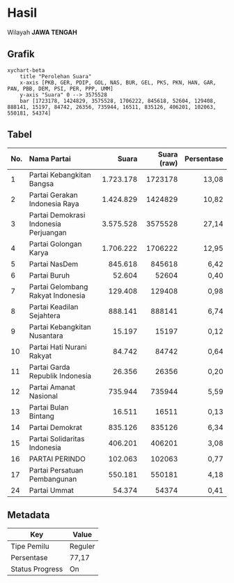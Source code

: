 # Hasil

Wilayah **JAWA TENGAH**

## Grafik

```mermaid
xychart-beta
    title "Perolehan Suara"
    x-axis [PKB, GER, PDIP, GOL, NAS, BUR, GEL, PKS, PKN, HAN, GAR, PAN, PBB, DEM, PSI, PER, PPP, UMM]
    y-axis "Suara" 0 --> 3575528
    bar [1723178, 1424829, 3575528, 1706222, 845618, 52604, 129408, 888141, 15197, 84742, 26356, 735944, 16511, 835126, 406201, 102063, 550181, 54374]
```

## Tabel

| No. | Nama Partai                           | Suara     | Suara (raw) | Persentase |
|:--- |:------------------------------------- | ---------:| -----------:| ----------:|
| 1   | Partai Kebangkitan Bangsa             | 1.723.178 | 1723178     | 13,08      |
| 2   | Partai Gerakan Indonesia Raya         | 1.424.829 | 1424829     | 10,82      |
| 3   | Partai Demokrasi Indonesia Perjuangan | 3.575.528 | 3575528     | 27,14      |
| 4   | Partai Golongan Karya                 | 1.706.222 | 1706222     | 12,95      |
| 5   | Partai NasDem                         | 845.618   | 845618      | 6,42       |
| 6   | Partai Buruh                          | 52.604    | 52604       | 0,40       |
| 7   | Partai Gelombang Rakyat Indonesia     | 129.408   | 129408      | 0,98       |
| 8   | Partai Keadilan Sejahtera             | 888.141   | 888141      | 6,74       |
| 9   | Partai Kebangkitan Nusantara          | 15.197    | 15197       | 0,12       |
| 10  | Partai Hati Nurani Rakyat             | 84.742    | 84742       | 0,64       |
| 11  | Partai Garda Republik Indonesia       | 26.356    | 26356       | 0,20       |
| 12  | Partai Amanat Nasional                | 735.944   | 735944      | 5,59       |
| 13  | Partai Bulan Bintang                  | 16.511    | 16511       | 0,13       |
| 14  | Partai Demokrat                       | 835.126   | 835126      | 6,34       |
| 15  | Partai Solidaritas Indonesia          | 406.201   | 406201      | 3,08       |
| 16  | PARTAI PERINDO                        | 102.063   | 102063      | 0,77       |
| 17  | Partai Persatuan Pembangunan          | 550.181   | 550181      | 4,18       |
| 24  | Partai Ummat                          | 54.374    | 54374       | 0,41       |


## Metadata

| Key             | Value   |
| --------------- | ------- |
| Tipe Pemilu     | Reguler |
| Persentase      | 77,17   |
| Status Progress | On      |



